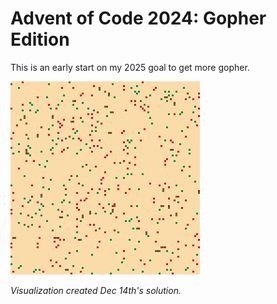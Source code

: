 # Advent of Code 2024: Gopher Edition

This is an early start on my 2025 goal to get more gopher.

![logo](https://github.com/ericghara/aoc-2024/raw/master/14/day_14.gif)

*Visualization created Dec 14th's solution.*
